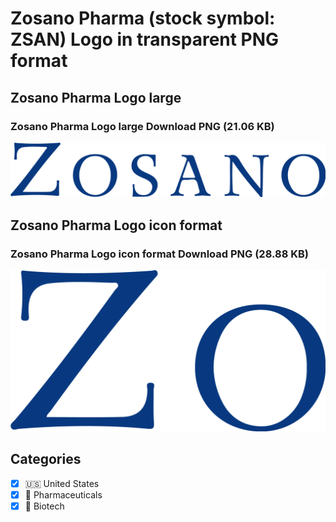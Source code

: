# Zosano Pharma (stock symbol: ZSAN) Logo in transparent PNG format

## Zosano Pharma Logo large

### Zosano Pharma Logo large Download PNG (21.06 KB)

![Zosano Pharma Logo large Download PNG (21.06 KB)](/img/orig/ZSAN_BIG-4202ce47.png)

## Zosano Pharma Logo icon format

### Zosano Pharma Logo icon format Download PNG (28.88 KB)

![Zosano Pharma Logo icon format Download PNG (28.88 KB)](/img/orig/ZSAN-f8f51f50.png)



## Categories
- [x] 🇺🇸 United States
- [x] 💊 Pharmaceuticals
- [x] 🧬 Biotech
